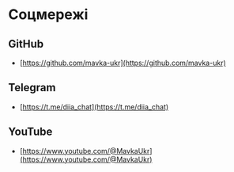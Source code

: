 # Соцмережі

## GitHub

- [https://github.com/mavka-ukr](https://github.com/mavka-ukr)

## Telegram

- [https://t.me/diia_chat](https://t.me/diia_chat)

## YouTube

- [https://www.youtube.com/@MavkaUkr](https://www.youtube.com/@MavkaUkr)
